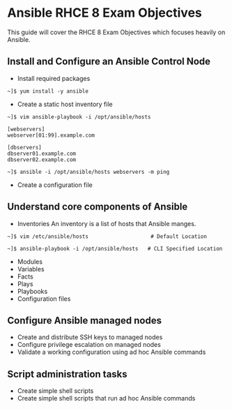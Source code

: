 # Ansible RHCE 8 Exam Objectives

This guide will cover the RHCE 8 Exam Objectives which focuses heavily on Ansible.

## Install and Configure an Ansible Control Node

- Install required packages
```
~]$ yum install -y ansible
```
- Create a static host inventory file
```
~]$ vim ansible-playbook -i /opt/ansible/hosts

[webservers]
webserver[01:99].example.com

[dbservers]
dbserver01.example.com
dbserver02.example.com

~]$ ansible -i /opt/ansible/hosts webservers -m ping
```
- Create a configuration file


## Understand core components of Ansible

- Inventories
An inventory is a list of hosts that Ansible manges.
```
~]$ vim /etc/ansible/hosts                    # Default Location

~]$ ansible-playbook -i /opt/ansible/hosts   # CLI Specified Location
```
- Modules
- Variables
- Facts
- Plays
- Playbooks
- Configuration files

## Configure Ansible managed nodes

- Create and distribute SSH keys to managed nodes
- Configure privilege escalation on managed nodes
- Validate a working configuration using ad hoc Ansible commands

## Script administration tasks

- Create simple shell scripts
- Create simple shell scripts that run ad hoc Ansible commands
